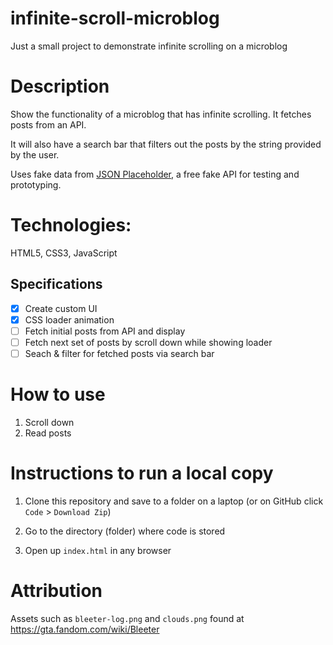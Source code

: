 # infinite-scroll-microblog
 Just a small project to demonstrate infinite scrolling on a microblog

# Description

Show the functionality of a microblog that has infinite scrolling. It fetches posts from an API.

It will also have a search bar that filters out the posts by the string provided by the user.

Uses fake data from [JSON Placeholder](https://jsonplaceholder.typicode.com/), a free fake API
for testing and prototyping. 

# Technologies:

HTML5, CSS3, JavaScript

## Specifications

- [x] Create custom UI 
- [x] CSS loader animation
- [ ] Fetch initial posts from API and display
- [ ] Fetch next set of posts by scroll down while showing loader
- [ ] Seach & filter for fetched posts via search bar

# How to use

1. Scroll down
2. Read posts

# Instructions to run a local copy

1. Clone this repository and save to a folder on a laptop (or on GitHub click `Code` > `Download Zip`)

2. Go to the directory (folder) where code is stored 

3. Open up `index.html` in any browser

# Attribution 

Assets such as `bleeter-log.png` and `clouds.png` found at https://gta.fandom.com/wiki/Bleeter